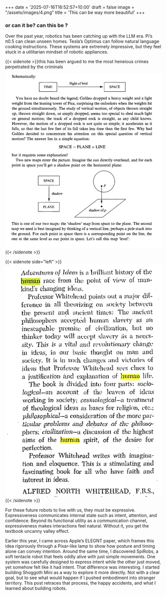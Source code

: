 +++
date = '2025-07-16T16:52:57+10:00'
draft = false
image = "/assets/images/4.png"
title = 'This can be way more beautiful'
+++

### or can it be? can this be ?

Over the past year, robotics has been catching up with the LLM era. Pi’s π0.5 can clean unseen homes. Tesla’s Optimus can follow natural language cooking instructions. These systems are extremely impressive, but they feel stuck in a utilitarian mindset of robotic appliances.

{{< sidenote >}}this has been argued to me the most heneious crimes perpetrated by the criminals


![](/assets/images/3.png)
{{< /sidenote >}}  

{{< sidenote side="left" >}}![image](/assets/images/2.png){{< /sidenote >}}

For these future robots to live with us, they must be expressive. Expressiveness communicates internal state such as intent, attention, and confidence. Beyond its functional utility as a communication channel, expressiveness makes interactions feel natural. Without it, you get the textbook uncanny valley effect.

 

Earlier this year, I came across Apple’s ELEGNT paper, which frames this idea rigorously through a Pixar-like lamp to show how posture and timing alone can convey intention. Around the same time, I discovered SpiRobs, a soft tentacle robot that feels oddly alive with just simple movements. One system was carefully designed to express intent while the other just moved, yet somehow felt like it had intent. That difference was interesting. I started building Shoggoth Mini as a way to explore it more directly. Not with a clear goal, but to see what would happen if I pushed embodiment into stranger territory. This post retraces that process, the happy accidents, and what I learned about building robots.

